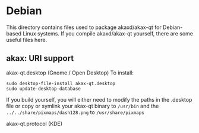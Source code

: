 
Debian
====================
This directory contains files used to package akaxd/akax-qt
for Debian-based Linux systems. If you compile akaxd/akax-qt yourself, there are some useful files here.

## akax: URI support ##


akax-qt.desktop  (Gnome / Open Desktop)
To install:

	sudo desktop-file-install akax-qt.desktop
	sudo update-desktop-database

If you build yourself, you will either need to modify the paths in
the .desktop file or copy or symlink your akax-qt binary to `/usr/bin`
and the `../../share/pixmaps/dash128.png` to `/usr/share/pixmaps`

akax-qt.protocol (KDE)

